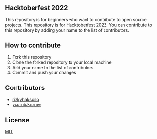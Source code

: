 ## Hacktoberfest 2022

This repository is for beginners who want to contribute to open source projects. This repository is for Hacktoberfest 2022. You can contribute to this repository by adding your name to the list of contributors.

## How to contribute

1. Fork this repository
2. Clone the forked repository to your local machine
3. Add your name to the list of contributors
4. Commit and push your changes

## Contributors

-   [rizkyhaksono](https://github.com/rizkyhaksono)
-   [yournickname](https://github.com/yournickname)

## License

[MIT](https://choosealicense.com/licenses/mit/)
